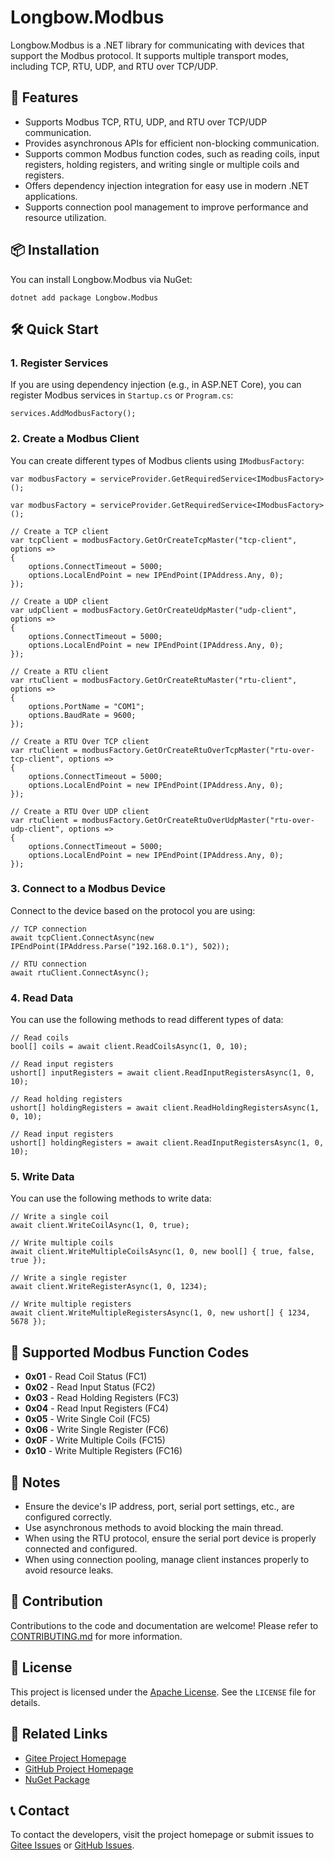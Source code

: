 # Longbow.Modbus

Longbow.Modbus is a .NET library for communicating with devices that support the Modbus protocol. It supports multiple transport modes, including TCP, RTU, UDP, and RTU over TCP/UDP.

## 🚀 Features

- Supports Modbus TCP, RTU, UDP, and RTU over TCP/UDP communication.
- Provides asynchronous APIs for efficient non-blocking communication.
- Supports common Modbus function codes, such as reading coils, input registers, holding registers, and writing single or multiple coils and registers.
- Offers dependency injection integration for easy use in modern .NET applications.
- Supports connection pool management to improve performance and resource utilization.

## 📦 Installation

You can install Longbow.Modbus via NuGet:
```
dotnet add package Longbow.Modbus
```

## 🛠️ Quick Start

### 1. Register Services

If you are using dependency injection (e.g., in ASP.NET Core), you can register Modbus services in `Startup.cs` or `Program.cs`:

```
services.AddModbusFactory();
```

### 2. Create a Modbus Client

You can create different types of Modbus clients using `IModbusFactory`:

```
var modbusFactory = serviceProvider.GetRequiredService<IModbusFactory>();

var modbusFactory = serviceProvider.GetRequiredService<IModbusFactory>();

// Create a TCP client
var tcpClient = modbusFactory.GetOrCreateTcpMaster("tcp-client", options =>
{
    options.ConnectTimeout = 5000;
    options.LocalEndPoint = new IPEndPoint(IPAddress.Any, 0);
});

// Create a UDP client
var udpClient = modbusFactory.GetOrCreateUdpMaster("udp-client", options =>
{
    options.ConnectTimeout = 5000;
    options.LocalEndPoint = new IPEndPoint(IPAddress.Any, 0);
});

// Create a RTU client
var rtuClient = modbusFactory.GetOrCreateRtuMaster("rtu-client", options =>
{
    options.PortName = "COM1";
    options.BaudRate = 9600;
});

// Create a RTU Over TCP client
var rtuClient = modbusFactory.GetOrCreateRtuOverTcpMaster("rtu-over-tcp-client", options =>
{
    options.ConnectTimeout = 5000;
    options.LocalEndPoint = new IPEndPoint(IPAddress.Any, 0);
});

// Create a RTU Over UDP client
var rtuClient = modbusFactory.GetOrCreateRtuOverUdpMaster("rtu-over-udp-client", options =>
{
    options.ConnectTimeout = 5000;
    options.LocalEndPoint = new IPEndPoint(IPAddress.Any, 0);
});
```

### 3. Connect to a Modbus Device

Connect to the device based on the protocol you are using:

```
// TCP connection
await tcpClient.ConnectAsync(new IPEndPoint(IPAddress.Parse("192.168.0.1"), 502));

// RTU connection
await rtuClient.ConnectAsync();
```

### 4. Read Data

You can use the following methods to read different types of data:

```
// Read coils
bool[] coils = await client.ReadCoilsAsync(1, 0, 10);

// Read input registers
ushort[] inputRegisters = await client.ReadInputRegistersAsync(1, 0, 10);

// Read holding registers
ushort[] holdingRegisters = await client.ReadHoldingRegistersAsync(1, 0, 10);

// Read input registers
ushort[] holdingRegisters = await client.ReadInputRegistersAsync(1, 0, 10);
```

### 5. Write Data

You can use the following methods to write data:

```
// Write a single coil
await client.WriteCoilAsync(1, 0, true);

// Write multiple coils
await client.WriteMultipleCoilsAsync(1, 0, new bool[] { true, false, true });

// Write a single register
await client.WriteRegisterAsync(1, 0, 1234);

// Write multiple registers
await client.WriteMultipleRegistersAsync(1, 0, new ushort[] { 1234, 5678 });
```

## 🔧 Supported Modbus Function Codes

- **0x01** - Read Coil Status (FC1)
- **0x02** - Read Input Status (FC2)
- **0x03** - Read Holding Registers (FC3)
- **0x04** - Read Input Registers (FC4)
- **0x05** - Write Single Coil (FC5)
- **0x06** - Write Single Register (FC6)
- **0x0F** - Write Multiple Coils (FC15)
- **0x10** - Write Multiple Registers (FC16)

## 🚧 Notes

- Ensure the device's IP address, port, serial port settings, etc., are configured correctly.
- Use asynchronous methods to avoid blocking the main thread.
- When using the RTU protocol, ensure the serial port device is properly connected and configured.
- When using connection pooling, manage client instances properly to avoid resource leaks.

## 🤝 Contribution

Contributions to the code and documentation are welcome! Please refer to [CONTRIBUTING.md](CONTRIBUTING.md) for more information.

## 📄 License

This project is licensed under the [Apache License](LICENSE). See the `LICENSE` file for details.

## 🔗 Related Links

- [Gitee Project Homepage](https://gitee.com/LongbowEnterprise/Longbow.Modbus)
- [GitHub Project Homepage](https://github.com/LongbowEnterprise/Longbow.Modbus)
- [NuGet Package](https://www.nuget.org/packages/Longbow.Modbus)

## 📞 Contact

To contact the developers, visit the project homepage or submit issues to [Gitee Issues](https://gitee.com/LongbowEnterprise/Longbow.Modbus/issues) or [GitHub Issues](https://github.com/LongbowEnterprise/Longbow.Modbus/issues).
